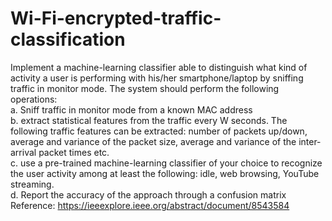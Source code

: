# Wi-Fi-encrypted-traffic-classification
Implement a machine-learning classifier able to distinguish what kind of activity a user is performing with his/her smartphone/laptop by sniffing traffic in monitor mode. The system should perform 
the following operations: <br/>
a. Sniff traffic in monitor mode from a known MAC address  <br/> 
b. extract statistical features from the traffic every W seconds. The following 
traffic features can be extracted: number of packets up/down, average and 
variance of the packet size, average and variance of the inter-arrival packet 
times etc. <br/>
c. use a pre-trained machine-learning classifier of your choice to recognize the 
user activity among at least the following: idle, web browsing, YouTube
streaming. <br/>
d. Report the accuracy of the approach through a confusion matrix <br/>
Reference: https://ieeexplore.ieee.org/abstract/document/8543584
